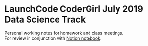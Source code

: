 # LaunchCode CoderGirl July 2019 Data Science Track
Personal working notes for homework and class meetings.<br>
For review in conjunction with [Notion notebook](https://www.notion.so/lilliesauer/79b59a5a69844c12b54e8c747d88202c?v=12092887a7f8407698343a6f5262fc49).
